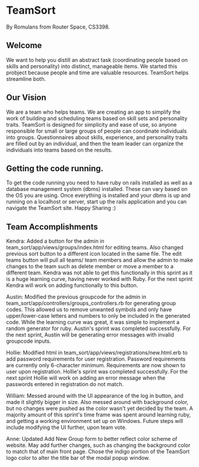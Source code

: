 # TeamSort
By Romulans from Router Space, CS3398.

## Welcome
We want to help you distill an abstract task (coordinating people based on skills and personality) into distinct, manageable items.  We started this probject because people and time are valuable resources.  TeamSort helps streamline both.

## Our Vision
We are a team who helps teams.  We are creating an app to simplify the work of building and scheduling teams based on skill sets and personality traits.  TeamSort is designed for simplicity and ease of use, so anyone responsible for small or large groups of people can coordinate individuals into groups.  Questionnaires about skills, experience, and personality traits are filled out by an individual, and then the team leader can organize the individuals into teams based on the results.

## Getting the code running.
To get the code running you need to have ruby on rails installed as well as a database management system (dbms) installed. These can vary based on the OS you
are using. Once everything is installed and your dbms is up and running on a localhost or server, start up the rails application and you can navigate the
TeamSort site. Happy Sharing :)

## Team Accomplishments

Kendra:
    Added a button for the admin in team_sort/app/views/groups/index.html for editing teams. Also changed previous sort button  to a different icon located in the same file. The edit teams button will pull all teams/ team members and allow the admin to make changes to the team
    such as delete member or move a member to a different team. Kendra was not able to get this functionally in this sprint as it is a huge learning curve, having never worked with Ruby. For the next sprint Kendra will work on adding functionally to this button. 

Austin:
    Modified the previous groupcode for the admin in team_sort/app/controllers/groups_controllers.rb for generating group codes. This allowed us to remove unwanted symbols and only have upper/lower-case letters and numbers to only be included in the generated code. While the learning curve was great, it was simple to implement a random generator for ruby. Austin's sprint was completed successfully. For the next sprint, Austin will be generating error messages with invalid groupcode inputs. 

Hollie:
	Modified html in team_sort/app/views/registrations/new.html.erb to add password requirements for user registration. Password requirements are currently only 6-character minimum. Requirements are now shown to user upon registration. Hollie's sprint was completed successfully. For the next sprint Hollie will work on adding an error message when the passwords entered in registration do not match.

William:
    Messed around with the UI appearance of the log in button, and made it slightly bigger in size. Also messed around with background color, but no changes were pushed as the color wasn't yet decided by the team. A majority amount of this sprint's time frame was spent around learning ruby, and getting a working environment set up on Windows. Future steps will include modifying the UI further, upon team vote. 

Anne:
    Updated Add New Group form to better reflect color scheme of website.  May add further changes, such as changing the background color to match that of main front page.  Chose the indigo portion of the TeamSort logo color to alter the title bar of the modal popup window.  
	
